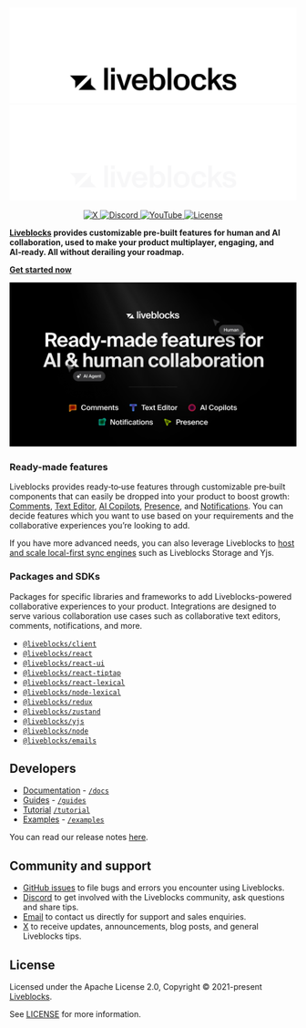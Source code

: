 <p align="center">
  <a href="https://liveblocks.io#gh-light-mode-only">
    <img src="https://raw.githubusercontent.com/liveblocks/liveblocks/main/.github/assets/header-wordmark-light.svg" alt="Liveblocks"   />
  </a>
  <a href="https://liveblocks.io#gh-dark-mode-only">
    <img src="https://raw.githubusercontent.com/liveblocks/liveblocks/main/.github/assets/header-wordmark-dark.svg" alt="Liveblocks"   />
  </a>
</p>
<p align="center">
  <a href="https://twitter.com/liveblocks">
    <img src="https://img.shields.io/badge/liveblocks-message?style=flat&logo=x&color=555&logoColor=fff" alt="X" />
  </a>
  <a href="https://liveblocks.io/discord">
    <img src="https://img.shields.io/discord/913109211746009108?style=flat&label=discord&logo=discord&color=85f&logoColor=fff" alt="Discord" />
  </a>
    <a href="https://www.youtube.com/channel/UCDXT5skWxzOorIQrWG5OT2w">
    <img src="https://img.shields.io/youtube/channel/subscribers/UCDXT5skWxzOorIQrWG5OT2w?style=flat&label=youtube&logo=youtube&color=e14&logoColor=fff" alt="YouTube" />
  </a>
  <a href="https://github.com/liveblocks/liveblocks/blob/main/LICENSE">
    <img src="https://img.shields.io/github/license/liveblocks/liveblocks?style=flat&label=license&logo=github&color=f80&logoColor=fff" alt="License" />
  </a>
</p>

**[Liveblocks](https://liveblocks.io) provides customizable pre-built features
for human and AI collaboration, used to make your product multiplayer, engaging,
and AI‑ready. All without derailing your roadmap.**

**[Get started now](https://liveblocks.io/signup)**

<img src="./assets/concepts/ready-made-features.png" alt="Liveblocks ready-made features"   />

### Ready-made features

Liveblocks provides ready‑to‑use features through customizable pre‑built
components that can easily be dropped into your product to boost growth:
[Comments](/docs/ready-made-features/comments),
[Text Editor](/docs/ready-made-features/text-editor),
[AI Copilots](/docs/ready-made-features/ai-copilots),
[Presence](/docs/ready-made-features/presence), and
[Notifications](/docs/ready-made-features/notifications). You can decide
features which you want to use based on your requirements and the collaborative
experiences you’re looking to add.

If you have more advanced needs, you can also leverage Liveblocks to
[host and scale local-first sync engines](/docs/platform/sync-datastore) such as
Liveblocks Storage and Yjs.

### Packages and SDKs

Packages for specific libraries and frameworks to add Liveblocks-powered
collaborative experiences to your product. Integrations are designed to serve
various collaboration use cases such as collaborative text editors, comments,
notifications, and more.

- [`@liveblocks/client`](https://liveblocks.io/docs/api-reference/liveblocks-client)
- [`@liveblocks/react`](https://liveblocks.io/docs/api-reference/liveblocks-react)
- [`@liveblocks/react-ui`](https://liveblocks.io/docs/api-reference/liveblocks-react-ui)
- [`@liveblocks/react-tiptap`](https://liveblocks.io/docs/api-reference/liveblocks-react-tiptap)
- [`@liveblocks/react-lexical`](https://liveblocks.io/docs/api-reference/liveblocks-react-lexical)
- [`@liveblocks/node-lexical`](https://liveblocks.io/docs/api-reference/liveblocks-node-lexical)
- [`@liveblocks/redux`](https://liveblocks.io/docs/api-reference/liveblocks-redux)
- [`@liveblocks/zustand`](https://liveblocks.io/docs/api-reference/liveblocks-zustand)
- [`@liveblocks/yjs`](https://liveblocks.io/docs/api-reference/liveblocks-yjs)
- [`@liveblocks/node`](https://liveblocks.io/docs/api-reference/liveblocks-node)
- [`@liveblocks/emails`](https://liveblocks.io/docs/api-reference/liveblocks-emails)

## Developers

- [Documentation](https://liveblocks.io/docs) - [`/docs`](./docs)
- [Guides](https://liveblocks.io/docs/guides) - [`/guides`](./guides)
- [Tutorial](https://liveblocks.io/docs/tutorial/react/getting-started)
  [`/tutorial`](./tutorial)
- [Examples](https://liveblocks.io/examples) - [`/examples`](./examples)

You can read our release notes
[here](https://github.com/liveblocks/liveblocks/releases).

## Community and support

- [GitHub issues](https://github.com/liveblocks/liveblocks/issues) to file bugs
  and errors you encounter using Liveblocks.
- [Discord](https://liveblocks.io/discord) to get involved with the Liveblocks
  community, ask questions and share tips.
- [Email](https://liveblocks.io/contact) to contact us directly for support and
  sales enquiries.
- [X](https://x.com/liveblocks) to receive updates, announcements, blog posts,
  and general Liveblocks tips.

## License

Licensed under the Apache License 2.0, Copyright © 2021-present
[Liveblocks](https://liveblocks.io).

See [LICENSE](./LICENSE) for more information.
